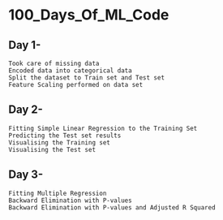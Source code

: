 # 100_Days_Of_ML_Code

## Day 1- 
    Took care of missing data
    Encoded data into categorical data
    Split the dataset to Train set and Test set
    Feature Scaling performed on data set
      
## Day 2-
    Fitting Simple Linear Regression to the Training Set
    Predicting the Test set results
    Visualising the Training set
    Visualising the Test set
## Day 3-
    Fitting Multiple Regression
    Backward Elimination with P-values
    Backward Elimination with P-values and Adjusted R Squared
